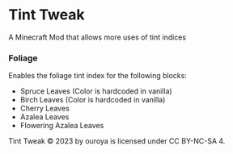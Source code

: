 # Tint Tweak

A Minecraft Mod that allows more uses of tint indices

### Foliage
Enables the foliage tint index for the following blocks:
* Spruce Leaves (Color is hardcoded in vanilla)
* Birch Leaves (Color is hardcoded in vanilla)
* Cherry Leaves
* Azalea Leaves
* Flowering Azalea Leaves

Tint Tweak © 2023 by ouroya is licensed under CC BY-NC-SA 4.
